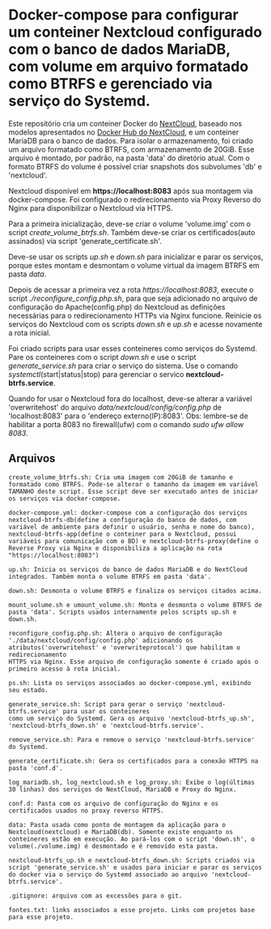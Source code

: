 # Docker-compose para configurar um conteiner Nextcloud configurado com o banco de dados MariaDB, com volume em arquivo formatado como BTRFS e gerenciado via serviço do Systemd.

Este repositório cria um conteiner Docker do [NextCloud](https://nextcloud.com/), baseado nos modelos apresentados no [Docker Hub do NextCloud](https://hub.docker.com/_/nextcloud), e um conteiner MariaDB para o banco de dados. Para isolar o armazenamento, foi criado um arquivo formatado como BTRFS, com armazenamento de 20GiB. Esse arquivo é montado, por padrão, na pasta 'data' do diretório atual. Com o formato BTRFS do volume é possivel criar snapshots dos subvolumes 'db' e 'nextcloud'.

Nextcloud disponível em **https://localhost:8083** após sua montagem via docker-compose. Foi configurado o redirecionamento via Proxy Reverso do Nginx para disponibilizar o Nextcloud via HTTPS.

Para a primeira inicialização, deve-se criar o volume 'volume.img' com o script *create_volume_btrfs.sh*. Também deve-se criar os certificados(auto assinados) via script 'generate_certificate.sh'.

Deve-se usar os scripts *up.sh* e *down.sh* para inicializar e parar os serviços, porque estes montam e desmontam o volume virtual da imagem BTRFS em pasta *data*.

Depois de acessar a primeira vez a rota *https://localhost:8083*, execute o script *./reconfigure_config.php.sh*, para que seja adicionado no arquivo de configuração do Apache(config.php) do Nextcloud as definições necessárias para o redirecionamento HTTPs via Nginx funcione. Reinicie os serviços do Nextcloud com os scripts *down.sh* e *up.sh* e acesse novamente a rota inicial.

Foi criado scripts para usar esses conteineres como serviços do Systemd. Pare os conteineres com o script *down.sh* e use o script *generate_service.sh* para criar o serviço do sistema. Use o comando *systemctl*(start|status|stop) para gerenciar o servico **nextcloud-btrfs.service**.

Quando for usar o Nextcloud fora do localhost, deve-se alterar a variável 'overwritehost' do arquivo *data/nextcloud/config/config.php* de 'localhost:8083' para o 'endereço externo(IP):8083'. Obs: lembre-se de habilitar a porta 8083 no firewall(ufw) com o comando *sudo ufw allow 8083*.

## Arquivos
```
create_volume_btrfs.sh: Cria uma imagem com 20GiB de tamanho e formatado como BTRFS. Pode-se alterar o tamanho da imagem em variável TAMANHO deste script. Esse script deve ser executado antes de iniciar os serviços via docker-compose.

docker-compose.yml: docker-compose com a configuração dos serviços nextcloud-btrfs-db(define a configuração do banco de dados, com variável de ambiente para definir o usuário, senha e nome do banco), nextcloud-btrfs-app(define o conteiner para o Nextcloud, possui variáveis para comunicação com o BD) e nextcloud-btrfs-proxy(define o Reverse Proxy via Nginx e disponibiliza a aplicação na rota "https://localhost:8083")

up.sh: Inicia os serviços do banco de dados MariaDB e do NextCloud integrados. Também monta o volume BTRFS em pasta 'data'.

down.sh: Desmonta o volume BTRFS e finaliza os serviços citados acima.

mount_volume.sh e umount_volume.sh: Monta e desmonta o volume BTRFS de pasta 'data'. Scripts usados internamente pelos scripts up.sh e down.sh.

reconfigure_config.php.sh: Altera o arquivo de configuração './data/nextcloud/config/config.php' adicionando os atributos('overwritehost' e 'overwriteprotocol') que habilitam o redirecionamento
HTTPS via Nginx. Esse arquivo de configuração somente é criado após o primeiro acesso à rota inicial.

ps.sh: Lista os serviços associados ao docker-compose.yml, exibindo seu estado.

generate_service.sh: Script para gerar o serviço 'nextcloud-btrfs.service' para usar os conteineres
como um serviço do Systemd. Gera os arquivo 'nextcloud-btrfs_up.sh', 'nextcloud-btrfs_down.sh' e 'nextcloud-btrfs.service'.

remove_service.sh: Para e remove o serviço 'nextcloud-btrfs.service' do Systemd.

generate_certificate.sh: Gera os certificados para a conexão HTTPS na pasta 'conf.d'.

log_mariadb.sh, log_nextcloud.sh e log_proxy.sh: Exibe o log(últimas 30 linhas) dos serviços do NextCloud, MariaDB e Proxy do Nginx.

conf.d: Pasta com os arquivo de configuração do Nginx e os certificados usados no proxy reverso HTTPS.

data: Pasta usada como ponto de montagem da aplicação para o Nextcloud(nextcloud) e MariaDB(db). Somente existe enquanto os conteineres estão em execução. Ao pará-los com o script 'down.sh', o volume(./volume.img) é desmontado e é removido esta pasta.

nextcloud-btrfs_up.sh e nextcloud-btrfs_down.sh: Scripts criados via script 'generate_service.sh' e usados para iniciar e parar os serviços do docker via o serviço do Systemd associado ao arquivo 'nextcloud-btrfs.service'.

.gitignore: arquivo com as excessões para o git.

fontes.txt: links associados a esse projeto. Links com projetos base para esse projeto.
```

